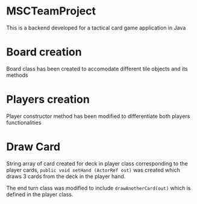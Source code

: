# MSCTeamProject

This is a backend developed for a tactical card game application in Java 


# Board creation

Board class has been created to accomodate different tile objects and its methods


# Players creation

Player constructor method has been modified to differentiate both players functionalities


# Draw Card

String array of card created for deck in player class corresponding to the player cards, `public void setHand
(ActorRef out)` was created which draws 3 cards from the deck in the player hand.

The end turn class was modified to include `drawAnotherCard(out)` which is defined in the player class.
